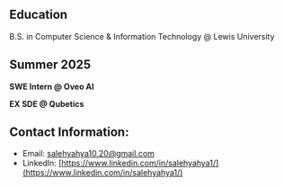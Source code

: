 Education
---
B.S. in Computer Science & Information Technology @ Lewis University

Summer 2025
---
**SWE Intern @ Oveo AI**

**EX SDE @ Qubetics**

**Contact Information:** 
---
- Email: [salehyahya10.20@gmail.com](mailto:salehyahya10.20@gmail.com)  
- LinkedIn: [https://www.linkedin.com/in/salehyahya1/](https://www.linkedin.com/in/salehyahya1/)
